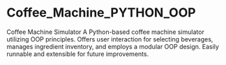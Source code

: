 # Coffee_Machine_PYTHON_OOP
Coffee Machine Simulator  A Python-based coffee machine simulator utilizing OOP principles. Offers user interaction for selecting beverages, manages ingredient inventory, and employs a modular OOP design. Easily runnable and extensible for future improvements.  
